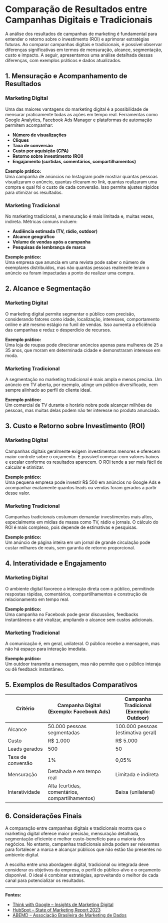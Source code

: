 
# Comparação de Resultados entre Campanhas Digitais e Tradicionais

A análise dos resultados de campanhas de marketing é fundamental para entender o retorno sobre o investimento (ROI) e aprimorar estratégias futuras. Ao comparar campanhas digitais e tradicionais, é possível observar diferenças significativas em termos de mensuração, alcance, segmentação, custo e impacto. A seguir, apresentamos uma análise detalhada dessas diferenças, com exemplos práticos e dados atualizados.

## 1. Mensuração e Acompanhamento de Resultados

### Marketing Digital

Uma das maiores vantagens do marketing digital é a possibilidade de mensurar praticamente todas as ações em tempo real. Ferramentas como Google Analytics, Facebook Ads Manager e plataformas de automação permitem acompanhar:

- **Número de visualizações**
- **Cliques**
- **Taxa de conversão**
- **Custo por aquisição (CPA)**
- **Retorno sobre investimento (ROI)**
- **Engajamento (curtidas, comentários, compartilhamentos)**

**Exemplo prático:**  
Uma campanha de anúncios no Instagram pode mostrar quantas pessoas visualizaram o anúncio, quantas clicaram no link, quantas realizaram uma compra e qual foi o custo de cada conversão. Isso permite ajustes rápidos para otimizar os resultados.

### Marketing Tradicional

No marketing tradicional, a mensuração é mais limitada e, muitas vezes, indireta. Métricas comuns incluem:

- **Audiência estimada (TV, rádio, outdoor)**
- **Alcance geográfico**
- **Volume de vendas após a campanha**
- **Pesquisas de lembrança de marca**

**Exemplo prático:**  
Uma empresa que anuncia em uma revista pode saber o número de exemplares distribuídos, mas não quantas pessoas realmente leram o anúncio ou foram impactadas a ponto de realizar uma compra.

## 2. Alcance e Segmentação

### Marketing Digital

O marketing digital permite segmentar o público com precisão, considerando fatores como idade, localização, interesses, comportamento online e até mesmo estágio no funil de vendas. Isso aumenta a eficiência das campanhas e reduz o desperdício de recursos.

**Exemplo prático:**  
Uma loja de roupas pode direcionar anúncios apenas para mulheres de 25 a 35 anos, que moram em determinada cidade e demonstraram interesse em moda.

### Marketing Tradicional

A segmentação no marketing tradicional é mais ampla e menos precisa. Um anúncio em TV aberta, por exemplo, atinge um público diversificado, nem sempre alinhado ao perfil do cliente ideal.

**Exemplo prático:**  
Um comercial de TV durante o horário nobre pode alcançar milhões de pessoas, mas muitas delas podem não ter interesse no produto anunciado.

## 3. Custo e Retorno sobre Investimento (ROI)

### Marketing Digital

Campanhas digitais geralmente exigem investimentos menores e oferecem maior controle sobre o orçamento. É possível começar com valores baixos e escalar conforme os resultados aparecem. O ROI tende a ser mais fácil de calcular e otimizar.

**Exemplo prático:**  
Uma pequena empresa pode investir R$ 500 em anúncios no Google Ads e acompanhar exatamente quantos leads ou vendas foram gerados a partir desse valor.

### Marketing Tradicional

Campanhas tradicionais costumam demandar investimentos mais altos, especialmente em mídias de massa como TV, rádio e jornais. O cálculo do ROI é mais complexo, pois depende de estimativas e pesquisas.

**Exemplo prático:**  
Um anúncio de página inteira em um jornal de grande circulação pode custar milhares de reais, sem garantia de retorno proporcional.

## 4. Interatividade e Engajamento

### Marketing Digital

O ambiente digital favorece a interação direta com o público, permitindo respostas rápidas, comentários, compartilhamentos e construção de relacionamento em tempo real.

**Exemplo prático:**  
Uma campanha no Facebook pode gerar discussões, feedbacks instantâneos e até viralizar, ampliando o alcance sem custos adicionais.

### Marketing Tradicional

A comunicação é, em geral, unilateral. O público recebe a mensagem, mas não há espaço para interação imediata.

**Exemplo prático:**  
Um outdoor transmite a mensagem, mas não permite que o público interaja ou dê feedback instantâneo.

## 5. Exemplos de Resultados Comparativos

| Critério                | Campanha Digital (Exemplo: Facebook Ads) | Campanha Tradicional (Exemplo: Outdoor) |
|-------------------------|------------------------------------------|-----------------------------------------|
| Alcance                 | 50.000 pessoas segmentadas               | 100.000 pessoas (estimativa geral)      |
| Custo                   | R$ 1.000                                 | R$ 5.000                                |
| Leads gerados           | 500                                      | 50                                      |
| Taxa de conversão       | 1%                                       | 0,05%                                   |
| Mensuração              | Detalhada e em tempo real                 | Limitada e indireta                     |
| Interatividade          | Alta (curtidas, comentários, compartilhamentos) | Baixa (unilateral)                      |

## 6. Considerações Finais

A comparação entre campanhas digitais e tradicionais mostra que o marketing digital oferece maior precisão, mensuração detalhada, segmentação eficiente e melhor custo-benefício para a maioria dos negócios. No entanto, campanhas tradicionais ainda podem ser relevantes para fortalecer a marca e alcançar públicos que não estão tão presentes no ambiente digital.

A escolha entre uma abordagem digital, tradicional ou integrada deve considerar os objetivos da empresa, o perfil do público-alvo e o orçamento disponível. O ideal é combinar estratégias, aproveitando o melhor de cada canal para potencializar os resultados.

---

**Fontes:**
- [Think with Google – Insights de Marketing Digital](https://www.thinkwithgoogle.com/)
- [HubSpot – State of Marketing Report 2023](https://www.hubspot.com/state-of-marketing)
- [ABEMD – Associação Brasileira de Marketing de Dados](https://www.abemd.org.br/)
```
